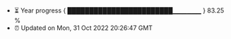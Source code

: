 - ⏳ Year progress { ████████████████████████▁▁▁▁▁▁ } 83.25 %
- ⏰ Updated on Mon, 31 Oct 2022 20:26:47 GMT

